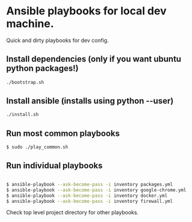 # Ansible playbooks for local dev machine. 

Quick and dirty playbooks for dev config.

## Install dependencies (only if you want ubuntu python packages!)
```sh
./bootstrap.sh
```

## Install ansible (installs using python --user)
```sh
./install.sh
```

## Run most common playbooks
`$ sudo ./play_common.sh`

## Run individual playbooks
```sh

$ ansible-playbook --ask-become-pass -i inventory packages.yml
$ ansible-playbook --ask-become-pass -i inventory google-chrome.yml
$ ansible-playbook --ask-become-pass -i inventory docker.yml
$ ansible-playbook --ask-become-pass -i inventory firewall.yml
```

Check top level project directory for other playbooks.


